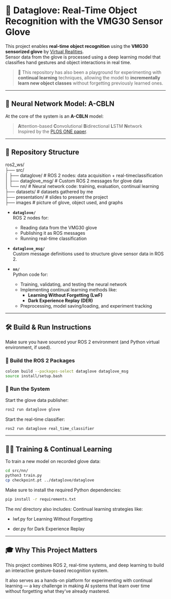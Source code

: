 # 🧤 Dataglove: Real-Time Object Recognition with the VMG30 Sensor Glove

This project enables **real-time object recognition** using the **VMG30 sensorized glove** by [Virtual Realities](https://www.vrealities.com/products/data-gloves/vmg30).  
Sensor data from the glove is processed using a deep learning model that classifies hand gestures and object interactions in real time.

> 🧪 This repository has also been a playground for experimenting with **continual learning** techniques, allowing the model to **incrementally learn new object classes** without forgetting previously learned ones.

---

## 🧠 Neural Network Model: A-CBLN

At the core of the system is an **A-CBLN** model:  
> **A**ttention-based **C**onvolutional **B**idirectional **L**STM **N**etwork  
Inspired by the [PLOS ONE paper](https://journals.plos.org/plosone/article?id=10.1371/journal.pone.0294174).

---

## 📂 Repository Structure
ros2_ws/\
├── src/ \
│ ├── dataglove/ # ROS 2 nodes: data acquisition + real-timeclassification \
│ ├── dataglove_msg/ # Custom ROS 2 messages for glove data\
│ └── nn/ # Neural network code: training, evaluation, continual learning\
├── datasets/ # datasets gathered by me  \
├── presentation/ # slides to present the project \
├── images # picture of glove, object used, and graphs
- **`dataglove/`**  
  ROS 2 nodes for:
  - Reading data from the VMG30 glove  
  - Publishing it as ROS messages  
  - Running real-time classification

- **`dataglove_msg/`**  
  Custom message definitions used to structure glove sensor data in ROS 2.

- **`nn/`**  
  Python code for:
  - Training, validating, and testing the neural network  
  - Implementing continual learning methods like:
    - **Learning Without Forgetting (LwF)**
    - **Dark Experience Replay (DER)**  
  - Preprocessing, model saving/loading, and experiment tracking

---

## 🛠️ Build & Run Instructions

Make sure you have sourced your ROS 2 environment (and Python virtual environment, if used).

### 🔧 Build the ROS 2 Packages

```bash
colcon build --packages-select dataglove dataglove_msg
source install/setup.bash
```


### 🚀 Run the System

Start the glove data publisher:
```bash
ros2 run dataglove glove
```

Start the real-time classifier:
```bash
ros2 run dataglove real_time_classifier
```

---
## 🏋️‍♂️ Training & Continual Learning

To train a new model on recorded glove data:
```bash
cd src/nn/
python3 train.py
cp checkpoint.pt ../dataglove/dataglove
```

Make sure to install the required Python dependencies:

```bash
pip install -r requirements.txt
```

The nn/ directory also includes:
Continual learning strategies like:

- lwf.py for Learning Without Forgetting

- der.py for Dark Experience Replay

---
## 🎓 Why This Project Matters

This project combines ROS 2, real-time systems, and deep learning to build an interactive gesture-based recognition system.

It also serves as a hands-on platform for experimenting with continual learning — a key challenge in making AI systems that learn over time without forgetting what they've already mastered.